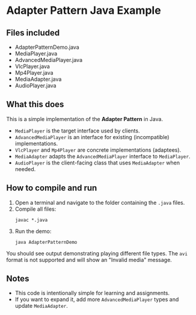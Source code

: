 # Adapter Pattern Java Example

## Files included
- AdapterPatternDemo.java
- MediaPlayer.java
- AdvancedMediaPlayer.java
- VlcPlayer.java
- Mp4Player.java
- MediaAdapter.java
- AudioPlayer.java

## What this does
This is a simple implementation of the **Adapter Pattern** in Java.
- `MediaPlayer` is the target interface used by clients.
- `AdvancedMediaPlayer` is an interface for existing (incompatible) implementations.
- `VlcPlayer` and `Mp4Player` are concrete implementations (adaptees).
- `MediaAdapter` adapts the `AdvancedMediaPlayer` interface to `MediaPlayer`.
- `AudioPlayer` is the client-facing class that uses `MediaAdapter` when needed.

## How to compile and run
1. Open a terminal and navigate to the folder containing the `.java` files.
2. Compile all files:
   ```
   javac *.java
   ```
3. Run the demo:
   ```
   java AdapterPatternDemo
   ```
You should see output demonstrating playing different file types.
The `avi` format is not supported and will show an "Invalid media" message.

## Notes
- This code is intentionally simple for learning and assignments.
- If you want to expand it, add more `AdvancedMediaPlayer` types and update `MediaAdapter`.
